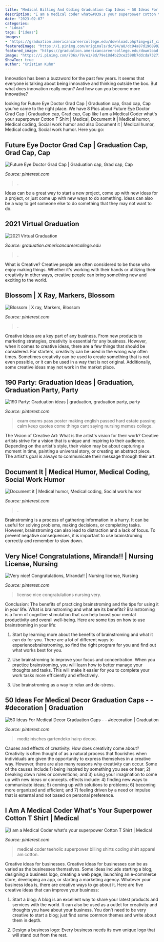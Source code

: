```yaml
---
title: "Medical Billing And Coding Graduation Cap Ideas ~ 50 Ideas For Medical Decor Graduation Caps"
description: "I am a medical coder what&#039;s your superpower cotton t shirt"
date: "2023-02-07"
categories:
- "ideas"
tags: ["ideas"]
images:
- "https://graduation.americancareercollege.edu/download.php?img=gif_cap_2.gif"
featuredImage: "https://i.pinimg.com/originals/dc/94/a8/dc94a87d1968992da469d832da401e52.jpg"
featured_image: "https://graduation.americancareercollege.edu/download.php?img=gif_cap_2.gif"
image: "https://i.pinimg.com/736x/79/e1/8d/79e18d4b23ce2598b7ddcda732718df8.jpg"
ShowToc: true
author: "Kristian Kuhn"
---
```



Innovation has been a buzzword for the past few years. It seems that everyone is talking about being innovative and thinking outside the box. But what does innovation really mean? And how can you become more innovative?

	

		
looking for Future Eye Doctor Grad Cap | Graduation cap, Grad cap, Cap you've came to the right place. We have 8 Pics about Future Eye Doctor Grad Cap | Graduation cap, Grad cap, Cap like I am a Medical Coder what&#039;s your superpower Cotton T Shirt | Medical, Document it | Medical humor, Medical coding, Social work humor and also Document it | Medical humor, Medical coding, Social work humor. Here you go:
		
    
## Future Eye Doctor Grad Cap | Graduation Cap, Grad Cap, Cap

<img loading=lazy src="https://i.pinimg.com/originals/dc/94/a8/dc94a87d1968992da469d832da401e52.jpg" onerror="this.onerror=null;this.src='https://tse1.mm.bing.net/th?id=OIP.7AmhS-jT88q3YvGrfsaScgHaHa&amp;pid=15.1';" alt="Future Eye Doctor Grad Cap | Graduation cap, Grad cap, Cap">

_Source: pinterest.com_

>. 

	

Ideas can be a great way to start a new project, come up with new ideas for a project, or just come up with new ways to do something. Ideas can also be a way to get someone else to do something that they may not want to do.

    
## 2021 Virtual Graduation

<img loading=lazy src="https://graduation.americancareercollege.edu/download.php?img=gif_cap_2.gif" onerror="this.onerror=null;this.src='https://tse1.mm.bing.net/th?id=OIP.evsNspy9LPxvkNy0Z9dj7AHaFf&amp;pid=15.1';" alt="2021 Virtual Graduation">

_Source: graduation.americancareercollege.edu_

>. 

	

What is Creative?
Creative people are often considered to be those who enjoy making things. Whether it's working with their hands or utilizing their creativity in other ways, creative people can bring something new and exciting to the world.

    
## Blossom | X Ray, Markers, Blossom

<img loading=lazy src="https://i.pinimg.com/736x/79/e1/8d/79e18d4b23ce2598b7ddcda732718df8.jpg" onerror="this.onerror=null;this.src='https://tse2.mm.bing.net/th?id=OIP.WiJ4x_4nCBDL84B3uTDXnAHaHa&amp;pid=15.1';" alt="Blossom | X ray, Markers, Blossom">

_Source: pinterest.com_

>. 

	

Creative ideas are a key part of any business. From new products to marketing strategies, creativity is essential for any business. However, when it comes to creative ideas, there are a few things that should be considered. For starters, creativity can be used in the wrong way often times. Sometimes creativity can be used to create something that is not even possible, or it can be used in a way that is not original. Additionally, some creative ideas may not work in the market place.

    
## 190 Party: Graduation Ideas | Graduation, Graduation Party, Party

<img loading=lazy src="https://i.pinimg.com/236x/fd/5e/b7/fd5eb71a0f2631ced331ae552efcb82d--entrance-exam-school-stuff.jpg" onerror="this.onerror=null;this.src='https://tse2.mm.bing.net/th?id=OIP.xz1Bij5Raxgg33CBNRKbPAAAAA&amp;pid=15.1';" alt="190 Party: Graduation ideas | graduation, graduation party, party">

_Source: pinterest.com_

>exam exams pass poster making english passed hard estate passing calm keep quotes come things cant saying nursing memes college. 

	

The Vision of Creative Art: What is the artist's vision for their work?
Creative artists strive for a vision that is unique and inspiring to their audience. Depending on the artist's style, their vision may be about capturing a moment in time, painting a universal story, or creating an abstract piece. The artist's goal is always to communicate their message through their art.

    
## Document It | Medical Humor, Medical Coding, Social Work Humor

<img loading=lazy src="https://i.pinimg.com/originals/2c/d9/08/2cd90804153346e701e114576df31dfd.jpg" onerror="this.onerror=null;this.src='https://tse3.mm.bing.net/th?id=OIP.okGCxXE13xtsdDoqK--fNAHaIp&amp;pid=15.1';" alt="Document it | Medical humor, Medical coding, Social work humor">

_Source: pinterest.com_

>. 

	

Brainstroming is a process of gathering information in a hurry. It can be useful for solving problems, making decisions, or completing tasks. However, brainstroming can also lead to distraction and a lack of focus. To prevent negative consequences, it is important to use brainstroming correctly and remember to slow down.

    
## Very Nice! Congratulations, Miranda!! | Nursing License, Nursing

<img loading=lazy src="https://i.pinimg.com/736x/64/a0/e6/64a0e651e7fb92a7bbe45001884cd099--nice.jpg" onerror="this.onerror=null;this.src='https://tse4.mm.bing.net/th?id=OIP.QUuYiu3dCHoXWxmB62pmZAHaHi&amp;pid=15.1';" alt="Very nice! Congratulations, Miranda!! | Nursing license, Nursing">

_Source: pinterest.com_

>license nice congratulations nursing very. 

	

Conclusion: The benefits of practicing brainstroming and the tips for using it in your life.
What is brainstroming and what are its benefits? Brainstroming is a form of cognitive stimulation that can help boost your mental productivity and overall well-being. Here are some tips on how to use brainstroming in your life: 
1. Start by learning more about the benefits of brainstroming and what it can do for you. There are a lot of different ways to experiencebrainstroming, so find the right program for you and find out what works best for you. 

2. Use brainstroming to improve your focus and concentration. When you practice brainstroming, you will learn how to better manage your thoughts and tasks. This will make it easier for you to complete your work tasks more efficiently and effectively. 

3. Use brainstroming as a way to relax and de-stress.

    
## 50 Ideas For Medical Decor Graduation Caps - - #decoration | Graduation

<img loading=lazy src="https://i.pinimg.com/originals/96/3e/78/963e78665994c8b5936c081849877209.jpg" onerror="this.onerror=null;this.src='https://tse3.mm.bing.net/th?id=OIP.1cRzd6Iv7vhL-8glyo5PuQAAAA&amp;pid=15.1';" alt="50 Ideas For Medical Decor Graduation Caps - - #decoration | Graduation">

_Source: pinterest.com_

>medizinisches gartendeko hairp decoo. 

	

Causes and effects of creativity: How does creativity come about?
Creativity is often thought of as a natural process that flourishes when individuals are given the opportunity to express themselves in a creative way. However, there are also many reasons why creativity can occur. Some of the causes include:1) being inspired by something you see or hear; 2) breaking down rules or conventions; and 3) using your imagination to come up with new ideas or concepts. effects include: 4) finding new ways to communicate ideas; 5) coming up with solutions to problems; 6) becoming more organized and efficient; and 7) feeling driven by a need or impulse that is external and not based on personal preference.

    
## I Am A Medical Coder What&#039;s Your Superpower Cotton T Shirt | Medical

<img loading=lazy src="https://i.pinimg.com/originals/c9/cc/ad/c9ccad4252077c466ed892be84db2b43.jpg" onerror="this.onerror=null;this.src='https://tse3.mm.bing.net/th?id=OIP.vwxodNuW7E-3WGorv0IxFAHaHa&amp;pid=15.1';" alt="I am a Medical Coder what&#039;s your superpower Cotton T Shirt | Medical">

_Source: pinterest.com_

>medical coder teeholic superpower billing shirts coding shirt apparel am cotton. 

	

Creative ideas for businesses.
Creative ideas for businesses can be as varied as the businesses themselves. Some ideas include starting a blog, designing a business logo, creating a web page, launching an e-commerce store, developing an app, or starting a marketing agency. Whatever your business idea is, there are creative ways to go about it. Here are five creative ideas that can improve your business:
1. Start a blog: A blog is an excellent way to share your latest products and services with the world. It can also be used as a outlet for creativity and thoughts you have about your business. You don’t need to be very creative to start a blog; just find some common themes and write about them in depth.

2. Design a business logo: Every business needs its own unique logo that will stand out from the rest.

